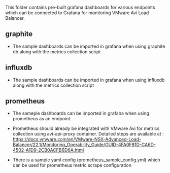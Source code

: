 This folder contains pre-built grafana dashboards for various endpoints which can be connected to Grafana for monitoring VMware Avi Load Balancer. 

## graphite

- The sample dashboards can be imported in grafana when using graphite db along with the metrics collection script

## influxdb

- The sample dashboards can be imported in grafana when using influxdb along with the metrics collection script

## prometheus

- The sameple dashboards can be imported in grafana when using prometheus as an endpoint. 
- Prometheus should already be integrated with VMware Avi for metrics collection using avi-api-proxy container. 
  Detailed steps are available at : https://docs.vmware.com/en/VMware-NSX-Advanced-Load-Balancer/22.1/Monitoring_Operability_Guide/GUID-4FA0F81D-CA6D-4502-A1D9-2CB0ACFB6D6A.html

- There is a sample yaml config (prometheus_sample_config.yml) which can be used for prometheus metric scrape configuration 